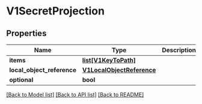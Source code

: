 # V1SecretProjection

## Properties
Name | Type | Description | Notes
------------ | ------------- | ------------- | -------------
**items** | [**list[V1KeyToPath]**](V1KeyToPath.md) |  | [optional] 
**local_object_reference** | [**V1LocalObjectReference**](V1LocalObjectReference.md) |  | [optional] 
**optional** | **bool** |  | [optional] 

[[Back to Model list]](../README.md#documentation-for-models) [[Back to API list]](../README.md#documentation-for-api-endpoints) [[Back to README]](../README.md)


